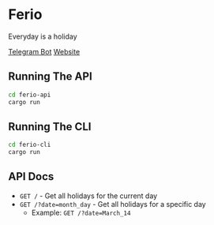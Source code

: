 # Ferio

Everyday is a holiday

[Telegram Bot](https://t.me/every_day_is_a_holiday_bot)
[Website](https://ferio.frectonz.io/)

## Running The API

```bash
cd ferio-api
cargo run
```

## Running The CLI

```bash
cd ferio-cli
cargo run
```

## API Docs

- `GET /` - Get all holidays for the current day
- `GET /?date=month_day` - Get all holidays for a specific day
  - Example: `GET /?date=March_14`
